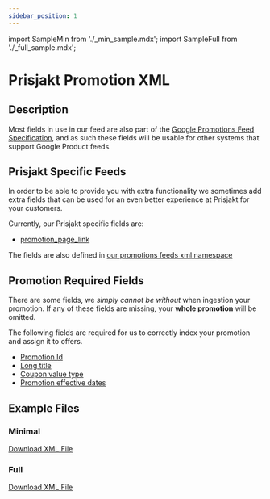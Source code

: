 ```yaml
---
sidebar_position: 1
---
```

import SampleMin from './_min_sample.mdx';
import SampleFull from './_full_sample.mdx';

# Prisjakt Promotion XML

## Description

Most fields in use in our feed are also part of the [Google Promotions Feed Specification](https://support.google.com/merchants/answer/2906014?hl=en), and as such these fields will be usable for other systems that support Google Product feeds.

## Prisjakt Specific Feeds

In order to be able to provide you with extra functionality we sometimes add extra fields that can be used for an even better experience at Prisjakt for your customers.

Currently, our Prisjakt specific fields are:

- [promotion_page_link](/feeds/promotion/fields/promotion_page_link.md)

The fields are also defined in [our promotions feeds xml namespace](/advanced/xml/index.md#namespaces)

## Promotion Required Fields

There are some fields, we *simply cannot be without* when ingestion your promotion. If any of these fields are missing, your **whole promotion** will be omitted.

The following fields are required for us to correctly index your promotion and assign it to offers.

- [Promotion Id](/feeds/promotion/fields/promotion_id.md)
- [Long title](/feeds/promotion/fields/long_title.md)
- [Coupon value type](/feeds/promotion/fields/coupon_value_type.md)
- [Promotion effective dates](/feeds/promotion/fields/promotion_effective_dates.md)

## Example Files

### Minimal

[Download XML File](pathname:///examples/offer/min-sample.xml)
<SampleMin />

### Full

[Download XML File](pathname:///examples/offer/sample.xml)
<SampleFull />